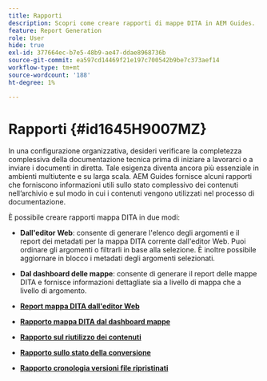 ```yaml
---
title: Rapporti
description: Scopri come creare rapporti di mappe DITA in AEM Guides.
feature: Report Generation
role: User
hide: true
exl-id: 377664ec-b7e5-48b9-ae47-ddae8968736b
source-git-commit: ea597cd14469f21e197c700542b9be7c373aef14
workflow-type: tm+mt
source-wordcount: '188'
ht-degree: 1%

---
```


# Rapporti {#id1645H9007MZ}

In una configurazione organizzativa, desideri verificare la completezza complessiva della documentazione tecnica prima di iniziare a lavorarci o a inviare i documenti in diretta. Tale esigenza diventa ancora più essenziale in ambienti multiutente e su larga scala. AEM Guides fornisce alcuni rapporti che forniscono informazioni utili sullo stato complessivo dei contenuti nell’archivio e sul modo in cui i contenuti vengono utilizzati nel processo di documentazione.

È possibile creare rapporti mappa DITA in due modi:

- **Dall&#39;editor Web**: consente di generare l&#39;elenco degli argomenti e il report dei metadati per la mappa DITA corrente dall&#39;editor Web. Puoi ordinare gli argomenti o filtrarli in base alla selezione. È inoltre possibile aggiornare in blocco i metadati degli argomenti selezionati.
- **Dal dashboard delle mappe**: consente di generare il report delle mappe DITA e fornisce informazioni dettagliate sia a livello di mappa che a livello di argomento.

- **[Report mappa DITA dall&#39;editor Web](reports-web-editor.md)**

- **[Rapporto mappa DITA dal dashboard mappe](reports-ditamap.md)**

- **[Rapporto sul riutilizzo dei contenuti](reports-content-reuse.md)**

- **[Rapporto sullo stato della conversione](reports-convertion-status.md)**

- **[Rapporto cronologia versioni file ripristinati](reports-reverted-file-version-history.md)**
